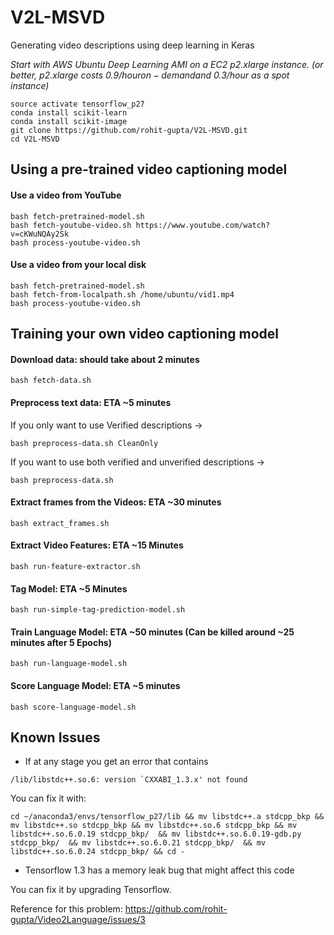 # V2L-MSVD
Generating video descriptions using deep learning in Keras

*Start with AWS Ubuntu Deep Learning AMI on a EC2 p2.xlarge instance. (or better, p2.xlarge costs $0.9/hour on-demand and ~$0.3/hour as a spot instance)*

```shell
source activate tensorflow_p27
conda install scikit-learn
conda install scikit-image
git clone https://github.com/rohit-gupta/V2L-MSVD.git
cd V2L-MSVD
```

## Using a pre-trained video captioning model

#### Use a video from YouTube

```shell
bash fetch-pretrained-model.sh
bash fetch-youtube-video.sh https://www.youtube.com/watch?v=cKWuNQAy2Sk
bash process-youtube-video.sh 
```

#### Use a video from your local disk

```shell
bash fetch-pretrained-model.sh
bash fetch-from-localpath.sh /home/ubuntu/vid1.mp4
bash process-youtube-video.sh 
```

## Training your own video captioning model

#### Download data: should take about 2 minutes
```shell
bash fetch-data.sh
```

#### Preprocess text data: ETA ~5 minutes

If you only want to use Verified descriptions -> 

```shell
bash preprocess-data.sh CleanOnly 
```

If you want to use both verified and unverified descriptions -> 

```shell
bash preprocess-data.sh
```


#### Extract frames from the Videos: ETA ~30 minutes
```shell
bash extract_frames.sh
```

#### Extract Video Features: ETA ~15 Minutes 
```shell
bash run-feature-extractor.sh
```

#### Tag Model: ETA ~5 Minutes
```shell
bash run-simple-tag-prediction-model.sh
```
#### Train Language Model: ETA ~50 minutes (Can be killed around ~25 minutes after 5 Epochs)
```shell
bash run-language-model.sh
```

#### Score Language Model: ETA ~5 minutes
```shell
bash score-language-model.sh
```

## Known Issues

- If at any stage you get an error that contains 

```shell
/lib/libstdc++.so.6: version `CXXABI_1.3.x' not found
```

You can fix it with:

```shell
cd ~/anaconda3/envs/tensorflow_p27/lib && mv libstdc++.a stdcpp_bkp && mv libstdc++.so stdcpp_bkp && mv libstdc++.so.6 stdcpp_bkp && mv libstdc++.so.6.0.19 stdcpp_bkp/  && mv libstdc++.so.6.0.19-gdb.py stdcpp_bkp/  && mv libstdc++.so.6.0.21 stdcpp_bkp/  && mv libstdc++.so.6.0.24 stdcpp_bkp/ && cd -
```

- Tensorflow 1.3 has a memory leak bug that might affect this code

You can fix it by upgrading Tensorflow. 

Reference for this problem: https://github.com/rohit-gupta/Video2Language/issues/3
